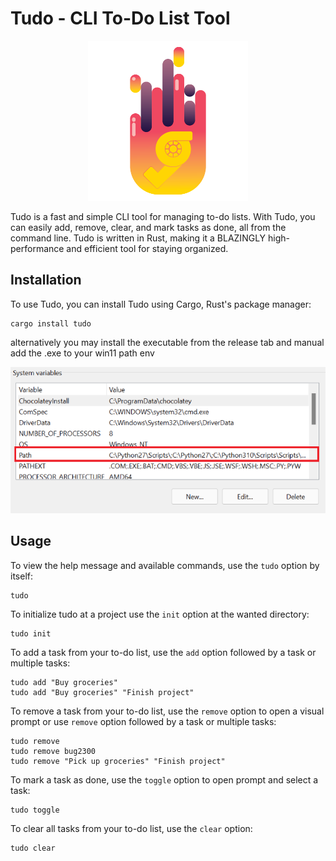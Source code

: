 # Tudo - CLI To-Do List Tool

<p align="center">
  <img width="256" height="256" src="https://github.com/rmrz-daniel/Tudo/blob/main/src/Photos/tudo.png">
</p>

Tudo is a fast and simple CLI tool for managing to-do lists. With Tudo, you can easily add, remove, clear, and mark tasks as done, all from the command line. Tudo is written in Rust, making it a BLAZINGLY high-performance and efficient tool for staying organized.

## Installation

To use Tudo, you can install Tudo using Cargo, Rust's package manager:

```
cargo install tudo
```

alternatively you may install the executable from the release tab and manual add the .exe to your win11 path env

<p align="center">
  <img src="https://github.com/rmrz-daniel/Tudo/blob/main/src/Photos/Path.png">
</p>

## Usage

To view the help message and available commands, use the `tudo` option by itself:

```
tudo
```

To initialize tudo at a project use the `init` option at the wanted directory:

```
tudo init
```


To add a task from your to-do list, use the `add` option followed by a task or multiple tasks:

```
tudo add "Buy groceries"
tudo add "Buy groceries" "Finish project"
```

To remove a task from your to-do list, use the `remove` option to open a visual prompt or use `remove` option followed by a task or multiple tasks:

```
tudo remove
tudo remove bug2300
tudo remove "Pick up groceries" "Finish project"
```

To mark a task as done, use the `toggle` option to open prompt and select a task:

```
tudo toggle
```

To clear all tasks from your to-do list, use the `clear` option:

```
tudo clear
```
